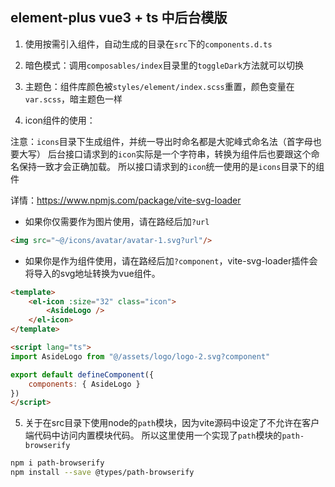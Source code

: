## element-plus vue3 + ts 中后台模版

1. 使用按需引入组件，自动生成的目录在`src`下的`components.d.ts`

2. 暗色模式：调用`composables/index`目录里的`toggleDark`方法就可以切换

3. 主题色：组件库颜色被`styles/element/index.scss`重置，颜色变量在`var.scss`，暗主题色一样

4. icon组件的使用：

注意：`icons`目录下生成组件，并统一导出时命名都是大驼峰式命名法（首字母也要大写）
后台接口请求到的`icon`实际是一个字符串，转换为组件后也要跟这个命名保持一致才会正确加载。
所以接口请求到的`icon`统一使用的是`icons`目录下的组件

详情：https://www.npmjs.com/package/vite-svg-loader

- 如果你仅需要作为图片使用，请在路经后加`?url`

```html
<img src="~@/icons/avatar/avatar-1.svg?url"/>
```

- 如果你是作为组件使用，请在路经后加`?component`，vite-svg-loader插件会将导入的svg地址转换为vue组件。

```html
<template>
    <el-icon :size="32" class="icon">
        <AsideLogo />
    </el-icon>
</template>

<script lang="ts">
import AsideLogo from "@/assets/logo/logo-2.svg?component"

export default defineComponent({
    components: { AsideLogo }
})
</script>
```

5. 关于在src目录下使用node的`path`模块，因为vite源码中设定了不允许在客户端代码中访问内置模块代码。
所以这里使用一个实现了`path`模块的`path-browserify`

```sh
npm i path-browserify
npm install --save @types/path-browserify
```
